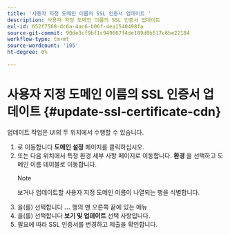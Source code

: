 ```yaml
---
title: '사용자 지정 도메인 이름의 SSL 인증서 업데이트 '
description: 사용자 지정 도메인 이름의 SSL 인증서 업데이트
exl-id: 652f7568-dc6a-4ac6-b06f-4ea1540498fa
source-git-commit: 90de3cf9bf1c949667f4de109d0b517c6be22184
workflow-type: tm+mt
source-wordcount: '105'
ht-degree: 0%

---
```


# 사용자 지정 도메인 이름의 SSL 인증서 업데이트 {#update-ssl-certificate-cdn}

업데이트 작업은 UI의 두 위치에서 수행할 수 있습니다.

1. 로 이동합니다 **도메인 설정** 페이지를 클릭하십시오.
1. 또는 다음 위치에서 특정 환경 세부 사항 페이지로 이동합니다. **환경** 을 선택하고 도메인 이름 테이블로 이동합니다.
   >[!NOTE]
   >보거나 업데이트할 사용자 지정 도메인 이름이 나열되는 행을 식별합니다.
1. 을(를) 선택합니다 **...** 행의 맨 오른쪽 끝에 있는 메뉴
1. 을(를) 선택합니다 **보기 및 업데이트** 선택 사항입니다.
1. 필요에 따라 SSL 인증서를 변경하고 제출을 확인합니다.
